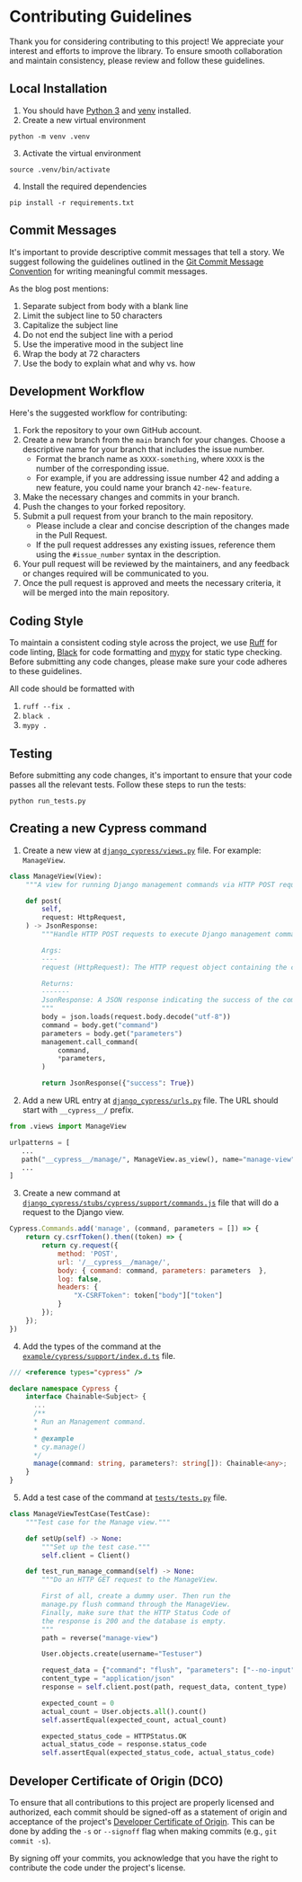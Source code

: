 # Contributing Guidelines

Thank you for considering contributing to this project! We appreciate your 
interest and efforts to improve the library. To ensure smooth collaboration 
and maintain consistency, please review and follow these guidelines.

## Local Installation
1. You should have [Python 3](https://www.python.org/downloads/) and [venv](https://docs.python.org/3/library/venv.html) installed.
2. Create a new virtual environment
```
python -m venv .venv
```
3. Activate the virtual environment
```
source .venv/bin/activate
```
4. Install the required dependencies
```
pip install -r requirements.txt
```

## Commit Messages
It's important to provide descriptive commit messages that tell a story. 
We suggest following the guidelines outlined in the 
[Git Commit Message Convention](https://cbea.ms/git-commit/) 
for writing meaningful commit messages.

As the blog post mentions:
1. Separate subject from body with a blank line
2. Limit the subject line to 50 characters
3. Capitalize the subject line
4. Do not end the subject line with a period
5. Use the imperative mood in the subject line
6. Wrap the body at 72 characters
7. Use the body to explain what and why vs. how

## Development Workflow

Here's the suggested workflow for contributing:

1. Fork the repository to your own GitHub account.
2. Create a new branch from the `main` branch for your changes. Choose a descriptive name for your branch that includes the issue number.
   - Format the branch name as `XXXX-something`, where `XXXX` is the number of the corresponding issue.
   - For example, if you are addressing issue number 42 and adding a new feature, you could name your branch `42-new-feature`.
3. Make the necessary changes and commits in your branch.
4. Push the changes to your forked repository.
5. Submit a pull request from your branch to the main repository.
   - Please include a clear and concise description of the changes made in the Pull Request.
   - If the pull request addresses any existing issues, reference them using the `#issue_number` syntax in the description.
6. Your pull request will be reviewed by the maintainers, and any feedback or changes required will be communicated to you.
7. Once the pull request is approved and meets the necessary criteria, it will be merged into the main repository.

## Coding Style

To maintain a consistent coding style across the project, we use [Ruff](https://beta.ruff.rs/docs/) for code linting, [Black](https://black.readthedocs.io/en/stable/) for code formatting and
[mypy](https://mypy-lang.org/) for static type checking. Before submitting any code changes,
please make sure your code adheres to these guidelines.

All code should be formatted with 
1. `ruff --fix .`
2. `black .`
3. `mypy .`

## Testing

Before submitting any code changes, it's important to ensure that your 
code passes all the relevant tests. Follow these steps to run the tests:

```
python run_tests.py
```

## Creating a new Cypress command
1. Create a new view at [`django_cypress/views.py`](./django_cypress/views.py) file. For example: `ManageView`.
```python
class ManageView(View):
    """A view for running Django management commands via HTTP POST requests."""

    def post(
        self,
        request: HttpRequest,
    ) -> JsonResponse:
        """Handle HTTP POST requests to execute Django management commands.

        Args:
        ----
        request (HttpRequest): The HTTP request object containing the command to execute.

        Returns:
        -------
        JsonResponse: A JSON response indicating the success of the command execution.
        """
        body = json.loads(request.body.decode("utf-8"))
        command = body.get("command")
        parameters = body.get("parameters")
        management.call_command(
            command,
            *parameters,
        )

        return JsonResponse({"success": True})

```
2. Add a new URL entry at [`django_cypress/urls.py`](./django_cypress/urls.py) file.
The URL should start with `__cypress__/` prefix.
```python
from .views import ManageView

urlpatterns = [
   ...
   path("__cypress__/manage/", ManageView.as_view(), name="manage-view"),
   ...
]
```
3. Create a new command at [`django_cypress/stubs/cypress/support/commands.js`](./django_cypress/stubs/cypress/support/commands.js) file that will do a request to the Django view.
```javascript
Cypress.Commands.add('manage', (command, parameters = []) => {
    return cy.csrfToken().then((token) => {
        return cy.request({
            method: 'POST',
            url: '/__cypress__/manage/',
            body: { command: command, parameters: parameters  },
            log: false,
            headers: {
                "X-CSRFToken": token["body"]["token"]
            }
        });
    });
})
```
4. Add the types of the command at the [`example/cypress/support/index.d.ts`](./example/cypress/support/index.d.ts) file.
```typescript
/// <reference types="cypress" />

declare namespace Cypress {
    interface Chainable<Subject> {
      ...
      /**
      * Run an Management command.
      *
      * @example
      * cy.manage()
      */
      manage(command: string, parameters?: string[]): Chainable<any>;
    }
}
```
5. Add a test case of the command at [`tests/tests.py`](./tests/tests.py) file.
```python
class ManageViewTestCase(TestCase):
    """Test case for the Manage view."""

    def setUp(self) -> None:
        """Set up the test case."""
        self.client = Client()

    def test_run_manage_command(self) -> None:
        """Do an HTTP GET request to the ManageView.

        First of all, create a dummy user. Then run the
        manage.py flush command through the ManageView.
        Finally, make sure that the HTTP Status Code of
        the response is 200 and the database is empty.
        """
        path = reverse("manage-view")

        User.objects.create(username="Testuser")

        request_data = {"command": "flush", "parameters": ["--no-input"]}
        content_type = "application/json"
        response = self.client.post(path, request_data, content_type)

        expected_count = 0
        actual_count = User.objects.all().count()
        self.assertEqual(expected_count, actual_count)

        expected_status_code = HTTPStatus.OK
        actual_status_code = response.status_code
        self.assertEqual(expected_status_code, actual_status_code)
```

## Developer Certificate of Origin (DCO)

To ensure that all contributions to this project are properly licensed and authorized,
each commit should be signed-off as a statement of origin and acceptance of the project's 
[Developer Certificate of Origin](https://developercertificate.org/). This can be done by 
adding the `-s` or `--signoff` flag when making commits (e.g., `git commit -s`).

By signing off your commits, you acknowledge that you have the right to contribute the code under the project's license.